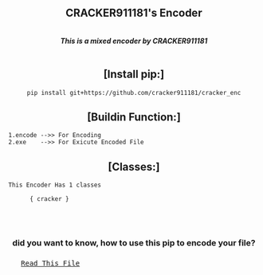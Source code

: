 <div align="center">
<h2> CRACKER911181's Encoder</h2>
<br>
<i> <b>This is a mixed encoder by CRACKER911181</b></i> <br><br>

## [Install pip:]

	pip install git+https://github.com/cracker911181/cracker_enc
</div>
<div align="center">
<h2> [Buildin Function:]</h2></div>
	

	1.encode -->> For Encoding
	2.exe    -->> For Exicute Encoded File

	

<div align="center">
<h2> [Classes:]</h2></div>

	This Encoder Has 1 classes
	     
 	      { cracker }



<br><br>


<div align="center">
<h3> did you want to know, how to use this pip to encode your file?<h3>
</div>
<pre>	<a href="https://github.com/cracker911181/cracker_enc/blob/a6b54e65b2f93a891d08b2ad34a4d7dde1968224/usage/usepip">Read This File</a></pre>
